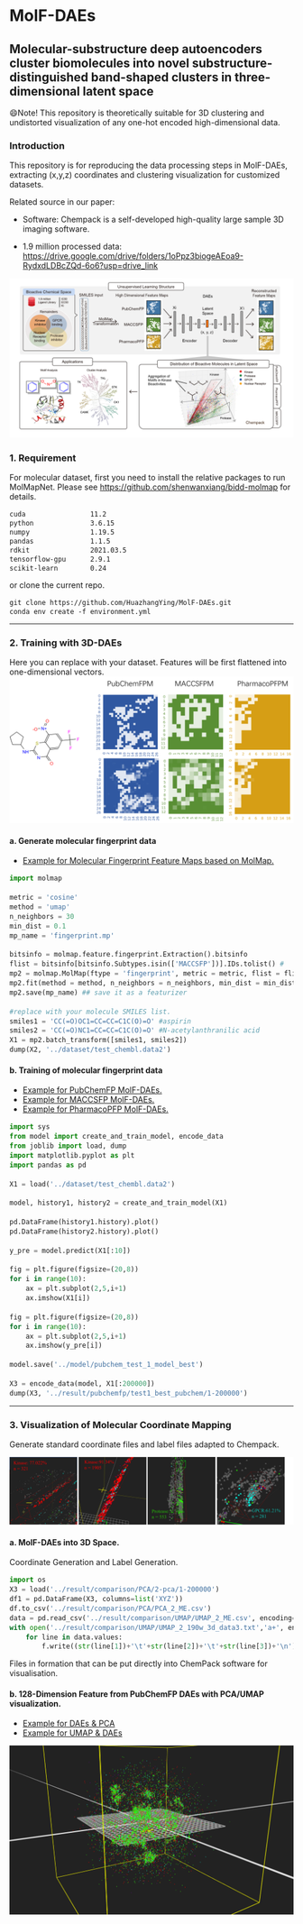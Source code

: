 # MolF-DAEs
## Molecular-substructure deep autoencoders cluster biomolecules into novel substructure-distinguished band-shaped clusters in three-dimensional latent space


😄Note! This repository is theoretically suitable for 3D clustering and undistorted visualization of any one-hot encoded high-dimensional data. 

### Introduction


This repository is for reproducing the data processing steps in MolF-DAEs, extracting (x,y,z) coordinates and clustering visualization for customized datasets.

Related source in our paper: 
- Software: Chempack is a self-developed high-quality large sample 3D imaging software.

- 1.9 million processed data: https://drive.google.com/drive/folders/1oPpz3biogeAEoa9-RydxdLDBcZQd-6o6?usp=drive_link

![image](./figure1.png)

### 1. Requirement

For molecular dataset, first you need to install the relative packages to run MolMapNet. 
Please see https://github.com/shenwanxiang/bidd-molmap for details.

```
cuda                11.2
python              3.6.15
numpy               1.19.5
pandas              1.1.5
rdkit               2021.03.5
tensorflow-gpu      2.9.1
scikit-learn        0.24
```

or clone the current repo.

    git clone https://github.com/HuazhangYing/MolF-DAEs.git
    conda env create -f environment.yml

___
### 2. Training with 3D-DAEs
Here you can replace with your dataset. Features will be first flattened into one-dimensional vectors.
![image](./fingerprint.png)
####    a. Generate molecular fingerprint data
* [Example for Molecular Fingerprint Feature Maps based on MolMap.](./code/feature_extraction.ipynb)


```py
import molmap

metric = 'cosine'
method = 'umap'
n_neighbors = 30
min_dist = 0.1
mp_name = 'fingerprint.mp'

bitsinfo = molmap.feature.fingerprint.Extraction().bitsinfo
flist = bitsinfo[bitsinfo.Subtypes.isin(['MACCSFP'])].IDs.tolist() #    replace with FMAP channel
mp2 = molmap.MolMap(ftype = 'fingerprint', metric = metric, flist = flist)
mp2.fit(method = method, n_neighbors = n_neighbors, min_dist = min_dist)
mp2.save(mp_name) ## save it as a featurizer

#replace with your molecule SMILES list.
smiles1 = 'CC(=O)OC1=CC=CC=C1C(O)=O' #aspirin
smiles2 = 'CC(=O)NC1=CC=CC=C1C(O)=O' #N‐acetylanthranilic acid
X1 = mp2.batch_transform([smiles1, smiles2])
dump(X2, '../dataset/test_chembl.data2')
```

####    b. Training of molecular fingerprint data
* [Example for PubChemFP MolF-DAEs.](https://github.com/...test1_best.ipynb)
* [Example for MACCSFP MolF-DAEs.](https://github.com/.../test9_1_best.ipynb)
* [Example for PharmacoPFP MolF-DAEs.](https://github.com/.../test1_1_best.ipynb)

```py
import sys
from model import create_and_train_model, encode_data
from joblib import load, dump
import matplotlib.pyplot as plt
import pandas as pd

X1 = load('../dataset/test_chembl.data2')

model, history1, history2 = create_and_train_model(X1)

pd.DataFrame(history1.history).plot()
pd.DataFrame(history2.history).plot()

y_pre = model.predict(X1[:10])

fig = plt.figure(figsize=(20,8))
for i in range(10):
    ax = plt.subplot(2,5,i+1)
    ax.imshow(X1[i])

fig = plt.figure(figsize=(20,8))
for i in range(10):
    ax = plt.subplot(2,5,i+1)
    ax.imshow(y_pre[i])

model.save('../model/pubchem_test_1_model_best')

X3 = encode_data(model, X1[:200000])
dump(X3, '../result/pubchemfp/test1_best_pubchem/1-200000')

```
------

### 3. Visualization of Molecular Coordinate Mapping
Generate standard coordinate files and label files adapted to Chempack. 


![image](./bands.png)
####    a. MolF-DAEs into 3D Space.
Coordinate Generation and Label Generation.

```py
import os
X3 = load('../result/comparison/PCA/2-pca/1-200000')
df1 = pd.DataFrame(X3, columns=list('XYZ'))
df.to_csv('../result/comparison/PCA/PCA_2_ME.csv')
data = pd.read_csv('../result/comparison/UMAP/UMAP_2_ME.csv', encoding='utf-8')
with open('../result/comparison/UMAP/UMAP_2_190w_3d_data3.txt','a+', encoding='utf-8') as f:
    for line in data.values:
        f.write((str(line[1])+'\t'+str(line[2])+'\t'+str(line[3])+'\n')) 
```

Files in formation that can be put directly into ChemPack software for visualisation.  

####    b. 128-Dimension Feature from PubChemFP DAEs with PCA/UMAP visualization.
* [Example for DAEs & PCA](https://github.com/../code/PCA.ipynb)
* [Example for UMAP & DAEs](https://github.com/../code/UMAP.ipynb)

![image](./UMAP-noother.png)
